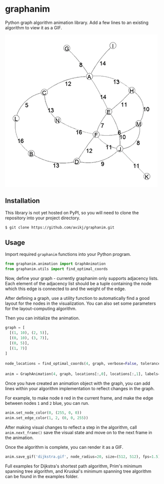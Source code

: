 # graphanim
Python graph algorithm animation library. Add a few lines to an existing algorithm to view it as a GIF.

<img src="/examples/prim69499.gif" width="500" alt="Prim's algorithm running on a graph with 14 nodes." title="Prim's algorithm running on a graph with 14 nodes.">


## Installation

This library is not yet hosted on PyPI, so you will need to clone the repository into your project directory.

```bash
$ git clone https://github.com/avikj/graphanim.git
```

## Usage

Import required `graphanim` functions into your Python program.

```python
from graphanim.animation import GraphAnimation
from graphanim.utils import find_optimal_coords
```

Now, define your graph - currently graphanim only supports adjacency lists. Each element of the adjacency list should be a tuple containing the node which this edge is connected to and the weight of the edge.

After defining a graph, use a utility function to automatically find a good layout for the nodes in the visualization. You can also set some parameters for the layout-computing algorithm.

Then you can initialize the animation.

```python
graph = [
  [(1, 10), (2, 5)], 
  [(0, 10), (3, 7)],
  [(0, 5)],
  [(1, 7)]
]

node_locations = find_optimal_coords(4, graph, verbose=False, tolerance=3e-5)

anim = GraphAnimation(4, graph, locations[:,0], locations[:,1], labels='ABCD', initial_color=(0, 0, 0))
```

Once you have created an animation object with the graph, you can add lines within your algorithm implementation to reflect changes in the graph.

For example, to make node `0` red in the current frame, and make the edge between nodes `1` and `2` blue, you can run.

```python
anim.set_node_color(0, (255, 0, 0))
anim.set_edge_color(1, 2, (0, 0, 255))
```

After making visual changes to reflect a step in the algorithm, call `anim.next_frame()` save the visual state and move on to the next frame in the animation.

Once the algorithm is complete, you can render it as a GIF.

```python 
anim.save_gif('dijkstra.gif', node_radius=20, size=(512, 512), fps=1.5)
```

Full examples for Dijkstra's shortest path algorithm, Prim's minimum spanning tree algorithm, and Kruskal's minimum spanning tree algorithm can be found in the examples folder.
